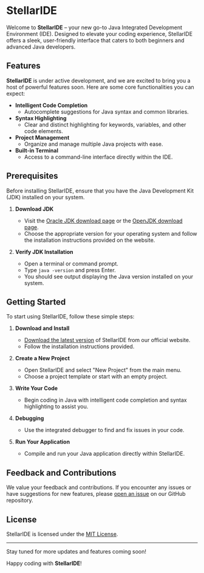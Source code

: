 # StellarIDE

Welcome to **StellarIDE** – your new go-to Java Integrated Development Environment (IDE). Designed to elevate your coding experience, StellarIDE offers a sleek, user-friendly interface that caters to both beginners and advanced Java developers.

## Features

**StellarIDE** is under active development, and we are excited to bring you a host of powerful features soon. Here are some core functionalities you can expect:

- **Intelligent Code Completion**
   - Autocomplete suggestions for Java syntax and common libraries.
- **Syntax Highlighting**
  - Clear and distinct highlighting for keywords, variables, and other code elements.
- **Project Management**
  - Organize and manage multiple Java projects with ease.
- **Built-in Terminal**
  - Access to a command-line interface directly within the IDE.

## Prerequisites

Before installing StellarIDE, ensure that you have the Java Development Kit (JDK) installed on your system.

1. **Download JDK**
   - Visit the [Oracle JDK download page](https://www.oracle.com/java/technologies/javase-downloads.html) or the [OpenJDK download page](https://openjdk.java.net/install/).
   - Choose the appropriate version for your operating system and follow the installation instructions provided on the website.

2. **Verify JDK Installation**
   - Open a terminal or command prompt.
   - Type `java -version` and press Enter.
   - You should see output displaying the Java version installed on your system.

## Getting Started

To start using StellarIDE, follow these simple steps:

1. **Download and Install**
   - [Download the latest version](#) of StellarIDE from our official website.
   - Follow the installation instructions provided.

2. **Create a New Project**
   - Open StellarIDE and select "New Project" from the main menu.
   - Choose a project template or start with an empty project.

3. **Write Your Code**
   - Begin coding in Java with intelligent code completion and syntax highlighting to assist you.

4. **Debugging**
   - Use the integrated debugger to find and fix issues in your code.

5. **Run Your Application**
   - Compile and run your Java application directly within StellarIDE.

## Feedback and Contributions

We value your feedback and contributions. If you encounter any issues or have suggestions for new features, please [open an issue](#) on our GitHub repository.

## License

StellarIDE is licensed under the [MIT License](LICENSE).

---

Stay tuned for more updates and features coming soon!

Happy coding with **StellarIDE**!
